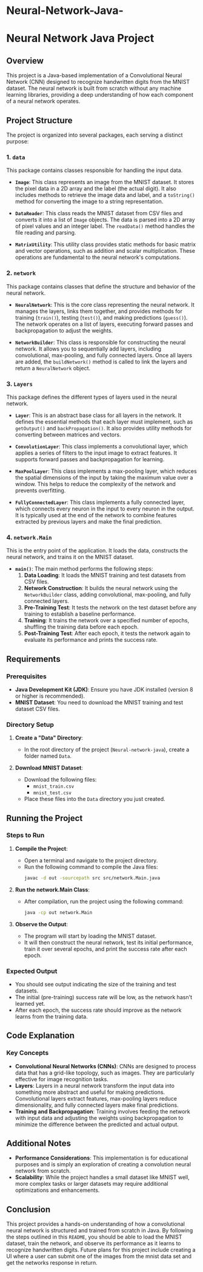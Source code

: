 # Neural-Network-Java-

# Neural Network Java Project

## Overview

This project is a Java-based implementation of a Convolutional Neural Network (CNN) designed to recognize handwritten digits from the MNIST dataset. The neural network is built from scratch without any machine learning libraries, providing a deep understanding of how each component of a neural network operates.

## Project Structure

The project is organized into several packages, each serving a distinct purpose:

### 1. `data`
This package contains classes responsible for handling the input data.

- **`Image`**: This class represents an image from the MNIST dataset. It stores the pixel data in a 2D array and the label (the actual digit). It also includes methods to retrieve the image data and label, and a `toString()` method for converting the image to a string representation.

- **`DataReader`**: This class reads the MNIST dataset from CSV files and converts it into a list of `Image` objects. The data is parsed into a 2D array of pixel values and an integer label. The `readData()` method handles the file reading and parsing.

- **`MatrixUtility`**: This utility class provides static methods for basic matrix and vector operations, such as addition and scalar multiplication. These operations are fundamental to the neural network's computations.

### 2. `network`
This package contains classes that define the structure and behavior of the neural network.

- **`NeuralNetwork`**: This is the core class representing the neural network. It manages the layers, links them together, and provides methods for training (`train()`), testing (`test()`), and making predictions (`guess()`). The network operates on a list of layers, executing forward passes and backpropagation to adjust the weights.

- **`NetworkBuilder`**: This class is responsible for constructing the neural network. It allows you to sequentially add layers, including convolutional, max-pooling, and fully connected layers. Once all layers are added, the `buildNetwork()` method is called to link the layers and return a `NeuralNetwork` object.

### 3. `Layers`
This package defines the different types of layers used in the neural network.

- **`Layer`**: This is an abstract base class for all layers in the network. It defines the essential methods that each layer must implement, such as `getOutput()` and `backPropagation()`. It also provides utility methods for converting between matrices and vectors.

- **`ConvolutionLayer`**: This class implements a convolutional layer, which applies a series of filters to the input image to extract features. It supports forward passes and backpropagation for learning.

- **`MaxPoolLayer`**: This class implements a max-pooling layer, which reduces the spatial dimensions of the input by taking the maximum value over a window. This helps to reduce the complexity of the network and prevents overfitting.

- **`FullyConnectedLayer`**: This class implements a fully connected layer, which connects every neuron in the input to every neuron in the output. It is typically used at the end of the network to combine features extracted by previous layers and make the final prediction.

### 4. `network.Main`
This is the entry point of the application. It loads the data, constructs the neural network, and trains it on the MNIST dataset.

- **`main()`**: The main method performs the following steps:
    1. **Data Loading**: It loads the MNIST training and test datasets from CSV files.
    2. **Network Construction**: It builds the neural network using the `NetworkBuilder` class, adding convolutional, max-pooling, and fully connected layers.
    3. **Pre-Training Test**: It tests the network on the test dataset before any training to establish a baseline performance.
    4. **Training**: It trains the network over a specified number of epochs, shuffling the training data before each epoch.
    5. **Post-Training Test**: After each epoch, it tests the network again to evaluate its performance and prints the success rate.

## Requirements

### Prerequisites

- **Java Development Kit (JDK)**: Ensure you have JDK installed (version 8 or higher is recommended).
- **MNIST Dataset**: You need to download the MNIST training and test dataset CSV files.

### Directory Setup

1. **Create a "Data" Directory**:
    - In the root directory of the project (`Neural-network-java`), create a folder named `Data`.

2. **Download MNIST Dataset**:
    - Download the following files:
        - `mnist_train.csv`
        - `mnist_test.csv`
    - Place these files into the `Data` directory you just created.

## Running the Project

### Steps to Run

1. **Compile the Project**:
    - Open a terminal and navigate to the project directory.
    - Run the following command to compile the Java files:
      ```sh
      javac -d out -sourcepath src src/network.Main.java
      ```

2. **Run the network.Main Class**:
    - After compilation, run the project using the following command:
      ```sh
      java -cp out network.Main
      ```

3. **Observe the Output**:
    - The program will start by loading the MNIST dataset.
    - It will then construct the neural network, test its initial performance, train it over several epochs, and print the success rate after each epoch.

### Expected Output

- You should see output indicating the size of the training and test datasets.
- The initial (pre-training) success rate will be low, as the network hasn't learned yet.
- After each epoch, the success rate should improve as the network learns from the training data.

## Code Explanation

### Key Concepts

- **Convolutional Neural Networks (CNNs)**: CNNs are designed to process data that has a grid-like topology, such as images. They are particularly effective for image recognition tasks.
- **Layers**: Layers in a neural network transform the input data into something more abstract and useful for making predictions. Convolutional layers extract features, max-pooling layers reduce dimensionality, and fully connected layers make final predictions.
- **Training and Backpropagation**: Training involves feeding the network with input data and adjusting the weights using backpropagation to minimize the difference between the predicted and actual output.

## Additional Notes

- **Performance Considerations**: This implementation is for educational purposes and is simply an exploration of creating a convolution neural network from scratch.
- **Scalability**: While the project handles a small dataset like MNIST well, more complex tasks or larger datasets may require additional optimizations and enhancements.

## Conclusion

This project provides a hands-on understanding of how a convolutional neural network is structured and trained from scratch in Java. By following the steps outlined in this `README`, you should be able to load the MNIST dataset, train the network, and observe its performance as it learns to recognize handwritten digits.
Future plans for this project include creating a UI where a user can submit one of the images from the mnist data set and get the networks response in return.